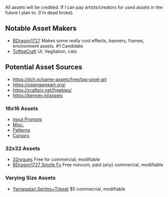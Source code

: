 
All assets will be credited. If I can pay artists/creators for used assets in the future I plan to. (I'm dead broke).

## Notable Asset Makers
- [BDragon1727](https://bdragon1727.itch.io/) Makes some really cool effects, banners, frames, environment assets. #1 Candidate
- [ToffeeCraft](https://toffeecraft.itch.io/) UI, Vegitation, cats

## Potential Asset Sources
- https://itch.io/game-assets/free/tag-pixel-art
- https://opengameart.org/
- https://craftpix.net/freebies/
- https://kenney.nl/assets


### 16x16 Assets
- [Input Prompts](https://kenney.nl/assets/input-prompts-pixel-16)
- [Misc.](https://kenney.nl/assets/1-bit-pack)
- [Patterns](https://kenney.nl/assets/pattern-pack-pixel)
- [Cursors](https://kenney.nl/assets/cursor-pixel-pack)


### 32x32 Assets
- [32rogues](https://sethbb.itch.io/32rogues) Free for commercial, modifiable
- [BDragon1727 Smofe Fx](https://bdragon1727.itch.io/free-smoke-fx-pixel-2) Free noncom, paid (any) commercial, modifiable


### Varying Size Assets
- [Yamagatari Sprites+Tileset](https://yamagatari.itch.io/characters-pixel-dungeon-weekly-updates) $5 commecrial, modifiable
